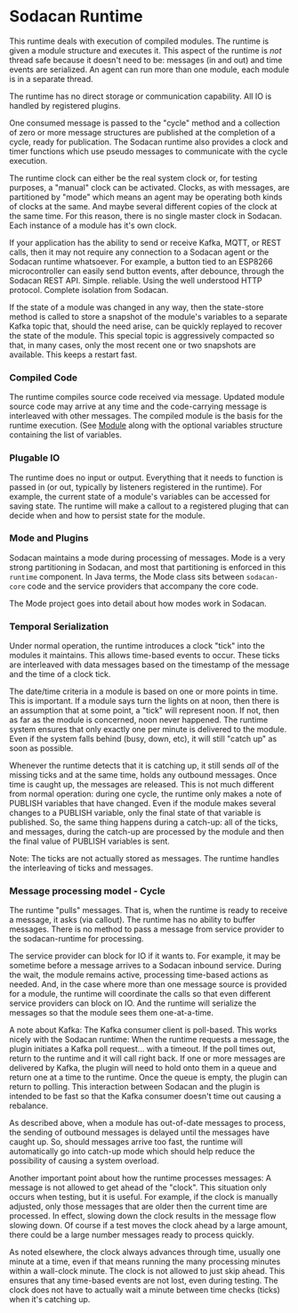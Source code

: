 # Sodacan Runtime
This runtime deals with execution of compiled modules. The runtime is given a module structure and executes it. This aspect of the runtime is *not* thread safe because it doesn't need to be: messages (in and out) and time events are serialized. An agent can run more than one module, each module is in a separate thread.

The runtime has no direct storage or communication capability. All IO is handled by registered plugins. 

One consumed message is passed to the "cycle" method and a collection of zero or more message structures are published at the completion of a cycle, ready for publication. The Sodacan runtime also provides a clock and timer functions which use pseudo messages to communicate with the cycle execution.

The runtime clock can either be the real system clock or, for testing purposes, a "manual" clock can be activated. Clocks, as with messages, are partitioned by "mode" which means an agent may be operating both kinds of clocks at the same. And maybe several different copies of the clock at the same time. For this reason, there is no single master clock in Sodacan. Each instance of a module has it's own clock.

If your application has the ability to send or receive Kafka, MQTT, or REST calls, then it may not require any connection to a Sodacan agent or the Sodacan runtime whatsoever. For example, a button tied to an ESP8266 microcontroller can easily send button events, after debounce, through the Sodacan REST API. Simple. reliable. Using the well understood HTTP protocol. Complete isolation from Sodacan.

If the state of a module was changed in any way, then the state-store method is called to store a snapshot of the module's variables to a separate Kafka topic that, should the need arise, can be quickly replayed to recover the state of the module. This special topic is aggressively compacted so that, in many cases, only the most recent one or two snapshots are available. This keeps a restart fast.
### Compiled Code
The runtime compiles source code received via message. Updated module source code may arrive at any time and the code-carrying message is interleaved with other messages. The compiled module is the basis for the runtime execution. (See <a href="../module/README.md">Module</a> along with the optional variables structure containing the list of variables.

### Plugable IO
The runtime does no input or output. Everything that it needs to function is passed in (or out, typically by listeners registered in the runtime). For example, the current state of a module's variables can be accessed for saving state. The runtime will make a callout to a registered pluging that can decide when and how to persist state for the module.

### Mode and Plugins
Sodacan maintains a mode during processing of messages. Mode is a very strong partitioning in Sodacan, and most that partitioning is enforced in this `runtime` component. In Java terms, the Mode class sits between `sodacan-core` code and the service providers that accompany the core code.

The Mode project goes into detail about how modes work in Sodacan.

### Temporal Serialization
Under normal operation, the runtime introduces a clock "tick" into the modules it maintains. This allows time-based events to occur. These ticks are interleaved with data messages based on the timestamp of the message and the time of a clock tick. 

The date/time criteria in a module is based on one or more points in time. This is important. If a module says turn the lights on at noon, then there is an assumption that at some point, a "tick" will represent noon. If not, then as far as the module is concerned, noon never happened. The runtime system ensures that only exactly one per minute is delivered to the module. Even if the system falls behind (busy, down, etc), it will still "catch up" as soon as possible.

Whenever the runtime detects that it is catching up, it still sends *all* of the missing ticks and at the same time, holds any outbound messages. Once time is caught up, the messages are released. This is not much different from normal operation: during one cycle, the runtime only makes a note of PUBLISH variables that have changed. Even if the module makes several changes to a PUBLISH variable, only the final state of that variable is published. So, the same thing happens during a catch-up: all of the ticks, and messages, during the catch-up are processed by the module and then the final value of PUBLISH variables is sent.

Note: The ticks are not actually stored as messages. The runtime handles the interleaving of ticks and messages.

### Message processing model - Cycle
The runtime "pulls" messages. That is, when the runtime is ready to receive a message, it asks (via callout). The runtime has no ability to buffer messages. There is no method to pass a message from service provider to the sodacan-runtime for processing.

The service provider can block for IO if it wants to. For example, it may be sometime before a message arrives to a Sodacan inbound service. During the wait, the module remains active, processing time-based actions as needed. And, in the case where more than one message source is provided for a module, the runtime will coordinate the calls so that even different service providers can block on IO. And the runtime will serialize the messages so that the module sees them one-at-a-time.

A note about Kafka: The Kafka consumer client is poll-based. This works nicely with the Sodacan runtime: When the runtime requests a message, the plugin initiates a Kafka poll request... with a timeout. If the poll times out, return to the runtime and it will call right back. If one or more messages are delivered by Kafka, the plugin will need to hold onto them in a queue and return one at a time to the runtime. Once the queue is empty, the plugin can return to polling. This interaction between Sodacan and the plugin is intended to be fast so that the Kafka consumer doesn't time out causing a rebalance.

As described above, when a module has out-of-date messages to process, the sending of outbound messages is delayed until the messages have caught up. So, should messages arrive too fast, the runtime will automatically go into catch-up mode which should help reduce the possibility of causing a system overload.

Another important point about how the runtime processes messages: A message is not allowed to get ahead of the "clock". This situation only occurs when testing, but it is useful. For example, if the clock is manually adjusted, only those messages that are older then the current time are processed.
In effect, slowing down the clock results in the message flow slowing down. Of course if a test moves the clock ahead by a large amount, there could be a large number messages ready to process quickly.

As noted elsewhere, the clock always advances through time, usually one minute at a time, even if that means running the many processing minutes within a wall-clock minute. The clock is not allowed to just skip ahead. This ensures that any time-based events are not lost, even during testing.
The clock does not have to actually wait a minute between time checks (ticks) when it's catching up.

